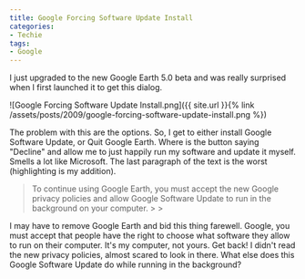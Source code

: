 ```yaml
---
title: Google Forcing Software Update Install
categories:
- Techie
tags:
- Google
---
```


I just upgraded to the new Google Earth 5.0 beta and was really surprised when I first launched it to get this dialog.

![Google Forcing Software Update Install.png]({{ site.url }}{% link /assets/posts/2009/google-forcing-software-update-install.png %})

The problem with this are the options. So, I get to either install Google Software Update, or Quit Google Earth. Where is the button saying "Decline" and allow me to just happily run my software and update it myself. Smells a lot like Microsoft. The last paragraph of the text is the worst (highlighting is my addition).

<blockquote>To continue using Google Earth, you must accept the new Google privacy policies and allow Google Software Update to run in the background on your computer.
> 
> </blockquote>

I may have to remove Google Earth and bid this thing farewell. Google, you must accept that people have the right to choose what software they allow to run on their computer. It's my computer, not yours. Get back! I didn't read the new privacy policies, almost scared to look in there. What else does this Google Software Update do while running in the background?
